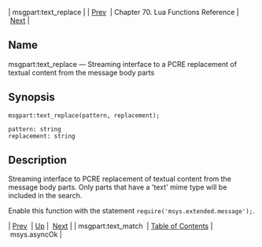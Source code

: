 | msgpart:text_replace |
| [Prev](lua.ref.msgpart_text_match)  | Chapter 70. Lua Functions Reference |  [Next](lua.ref.msys.asyncOk) |

<a name="lua.ref.msgpart_text_replace"></a>
## Name

msgpart:text_replace — Streaming interface to a PCRE replacement of textual content from the message body parts

<a name="idp17211568"></a>
## Synopsis

`msgpart:text_replace(pattern, replacement);`

```
pattern: string
replacement: string
```
<a name="idp17214528"></a>
## Description

Streaming interface to PCRE replacement of textual content from the message body parts. Only parts that have a 'text' mime type will be included in the search.

Enable this function with the statement `require('msys.extended.message');`.

| [Prev](lua.ref.msgpart_text_match)  | [Up](lua.function.details) |  [Next](lua.ref.msys.asyncOk) |
| msgpart:text_match  | [Table of Contents](index) |  msys.asyncOk |

